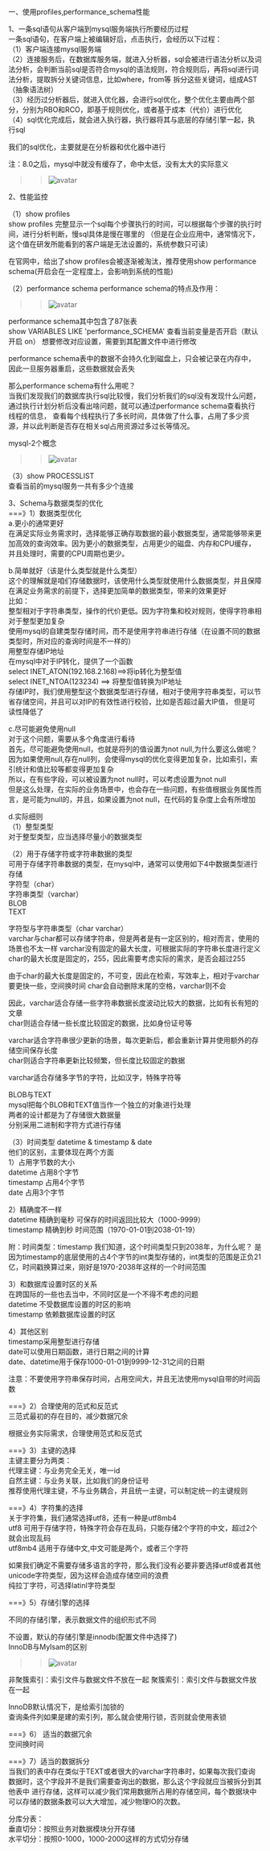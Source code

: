 一、使用profiles,performance_schema性能

1、一条sql语句从客户端到mysql服务端执行所要经历过程   
一条sql语句，在客户端上被编辑好后，点击执行，会经历以下过程：  
（1）客户端连接mysql服务端  
（2）连接服务后，在数据库服务端，就进入分析器，sql会被进行语法分析以及词法分析，会判断当前sql是否符合mysql的语法规则，符合规则后，再将sql进行词法分析，提取拆分关键词信息，比如where，from等
拆分这些关键词，组成AST（抽象语法树）  
（3）经历过分析器后，就进入优化器，会进行sql优化，整个优化主要由两个部分，分别为RBO和RCO，即基于规则优化，或者基于成本（代价）进行优化  
（4）sql优化完成后，就会进入执行器，执行器将其与底层的存储引擎一起，执行sql  

我们的sql优化，主要就是在分析器和优化器中进行

注：8.0之后，mysql中就没有缓存了，命中太低，没有太大的实际意义

>>![avatar](/Users/liufuwei/Documents/my-project/my-juc/JUC/myJuc/image/sql执行过程.png) 

2、性能监控

（1）show profiles  
show profiles 完整显示一个sql每个步骤执行的时间，可以根据每个步骤的执行时间，进行分析判断，慢sql具体是慢在哪里的
（但是在企业应用中，通常情况下，这个值在研发所能看到的客户端是无法设置的，系统参数只可读）

在官网中，给出了show profiles会被逐渐被淘汰，推荐使用show performance schema(开启会在一定程度上，会影响到系统的性能)

（2）performance schema
performance schema的特点及作用：
>>![avatar](/Users/liufuwei/Documents/my-project/my-juc/JUC/myJuc/image/performance_schema.png) 


performance schema其中包含了87张表  
show VARIABLES LIKE  'performance_SCHEMA' 查看当前变量是否开启（默认开启 on）
想要修改对应设置，需要到其配置文件中进行修改

performance schema表中的数据不会持久化到磁盘上，只会被记录在内存中，因此一旦服务器重启，这些数据就会丢失

那么performance schema有什么用呢？  
当我们发现我们的数据库执行sql比较慢，我们分析我们的sql没有发现什么问题，通过执行计划分析后没看出啥问题，就可以通过performance schema查看执行线程的信息，
查看每个线程执行了多长时间，具体做了什么事，占用了多少资源，并以此判断是否存在相关sql占用资源过多过长等情况。


mysql-2个概念
>>![avatar](/Users/liufuwei/Documents/my-project/my-juc/JUC/myJuc/image/mysql-2个概念.png) 


（3）show PROCESSLIST  
查看当前的mysql服务一共有多少个连接



3、Schema与数据类型的优化  
===》1）数据类型优化  
a.更小的通常更好  
在满足实际业务需求时，选择能够正确存取数据的最小数据类型，通常能够带来更加高效的查询效率。因为更小的数据类型，占用更少的磁盘、内存和CPU缓存，
并且处理时，需要的CPU周期也更少。

b.简单就好（该是什么类型就是什么类型）  
这个的理解就是咱们存储数据时，该使用什么类型就使用什么数据类型，并且保障在满足业务需求的前提下，选择更加简单的数据类型，带来的效果更好  
比如：  
整型相对于字符串类型，操作的代价更低。因为字符集和校对规则，使得字符串相对于整型更加复杂  
使用mysql的自建类型存储时间，而不是使用字符串进行存储（在设置不同的数据类型时，所对应的查询时间是不一样的）  
用整型存储IP地址  
在mysql中对于IP转化，提供了一个函数  
select INET_ATON(192.168.2.168)==>将ip转化为整型值  
select INET_NTOA(123234) ==> 将整型值转换为IP地址  
存储IP时，我们使用整型这个数据类型进行存储，相对于使用字符串类型，可以节省存储空间，并且可以对IP的有效性进行校验，比如是否超过最大IP值，
但是可读性降低了

c.尽可能避免使用null  
对于这个问题，需要从多个角度进行看待  
首先，尽可能避免使用null，也就是将列的值设置为not null,为什么要这么做呢？  
因为如果使用null,存在null列，会使得mysql的优化变得更加复杂，比如索引，索引统计和值比较等都变得更加复杂  
所以，在有些字段，可以被设置为not null时，可以考虑设置为not null  
但是这么处理，在实际的业务场景中，也会存在一些问题，有些值根据业务属性而言，是可能为null的，并且，如果设置为not null，在代码的复杂度上会有所增加

d.实际细则  
（1）整型类型  
对于整型类型，应当选择尽量小的数据类型

（2）用于存储字符或字符串数据的类型  
可用于存储字符串数据的类型，在mysql中，通常可以使用如下4中数据类型进行存储  
字符型（char）  
字符串类型（varchar）  
BLOB  
TEXT  

字符型与字符串类型（char varchar）  
varchar与char都可以存储字符串，但是两者是有一定区别的，相对而言，使用的场景也不太一样
varchar没有固定的最大长度，可根据实际的字符串长度进行定义
char的最大长度是固定的，255，因此需要考虑实际的需求，是否会超过255

由于char的最大长度是固定的，不可变，因此在检索，写效率上，相对于varchar要更快一些，空间换时间
char会自动删除末尾的空格，varchar则不会

因此，varchar适合存储一些字符串数据长度波动比较大的数据，比如有长有短的文章  
char则适合存储一些长度比较固定的数据，比如身份证号等

varchar适合字符串很少更新的场景，每次更新后，都会重新计算并使用额外的存储空间保存长度  
char则适合字符串更新比较频繁，但长度比较固定的数据

varchar适合存储多字节的字符，比如汉字，特殊字符等

BLOB与TEXT  
mysql把每个BLOB和TEXT值当作一个独立的对象进行处理  
两者的设计都是为了存储很大数据量  
分别采用二进制和字符方式进行存储  


（3）时间类型 datetime & timestamp & date  
他们的区别，主要体现在两个方面  
1）占用字节数的大小  
datetime 占用8个字节  
timestamp 占用4个字节  
date 占用3个字节  

2）精确度不一样  
datetime 精确到毫秒 可保存的时间返回比较大（1000-9999）  
timestamp 精确到秒 时间范围（1970-01-01到2038-01-19）  

附：时间类型：timestamp 
我们知道，这个时间类型只到2038年，为什么呢？
是因为timestamp的底层使用的占4个字节的int类型存储的，int类型的范围是正负21亿，时间戳换算过来，刚好是1970-2038年这样的一个时间范围

3）和数据库设置时区的关系  
在跨国际的一些也去当中，不同时区是一个不得不考虑的问题  
datetime 不受数据库设置的时区的影响  
timestamp 依赖数据库设置的时区  

4）其他区别    
timestamp采用整型进行存储    
date可以使用日期函数，进行日期之间的计算  
date、datetime用于保存1000-01-01到9999-12-31之间的日期  


注意：不要使用字符串保存时间，占用空间大，并且无法使用mysql自带的时间函数


===》2）合理使用的范式和反范式  
三范式最初的存在目的，减少数据冗余  

根据业务实际需求，合理使用范式和反范式  


===》3）主键的选择  
主键主要分为两类：  
代理主键：与业务完全无关，唯一id  
自然主键：与业务关联，比如我们的身份证号  
推荐使用代理主键，不与业务耦合，并且统一主键，可以制定统一的主键规则


===》4）字符集的选择  
关于字符集，我们通常选择utf8，还有一种是utf8mb4  
utf8 可用于存储字符，特殊字符会存在乱码，只能存储2个字符的中文，超过2个就会出现乱码  
utf8mb4 适用于存储中文,中文可能是两个，或者三个字符  

如果我们确定不需要存储多语言的字符，那么我们没有必要非要选择utf8或者其他unicode字符类型，因为这样会造成存储空间的浪费  
纯拉丁字符，可选择latinl字符类型


===》5）存储引擎的选择  

不同的存储引擎，表示数据文件的组织形式不同

不设置，默认的存储引擎是innodb(配置文件中选择了)  
InnoDB与MyIsam的区别
>>![avatar](/Users/liufuwei/Documents/my-project/my-juc/JUC/myJuc/image/InnoDB与MyIsam.png) 

非聚簇索引：索引文件与数据文件不放在一起
聚簇索引：索引文件与数据文件放在一起

InnoDB默认情况下，是给索引加锁的  
查询条件列如果是建的索引列，那么就会使用行锁，否则就会使用表锁  


===》6） 适当的数据冗余  
空间换时间

===》7）适当的数据拆分  
当我们的表中存在类似于TEXT或者很大的varchar字符串时，如果每次我们查询数据时，这个字段并不是我们需要查询出的数据，那么这个字段就应当被拆分到其他表中
进行存储，这样可以减少我们常用数据所占用的存储空间，每个数据块中可以存储的数据条数可以大大增加，减少物理IO的次数。  

分库分表：  
垂直切分：按照业务对数据模块分开存储  
水平切分：按照0-1000，1000-2000这样的方式切分存储